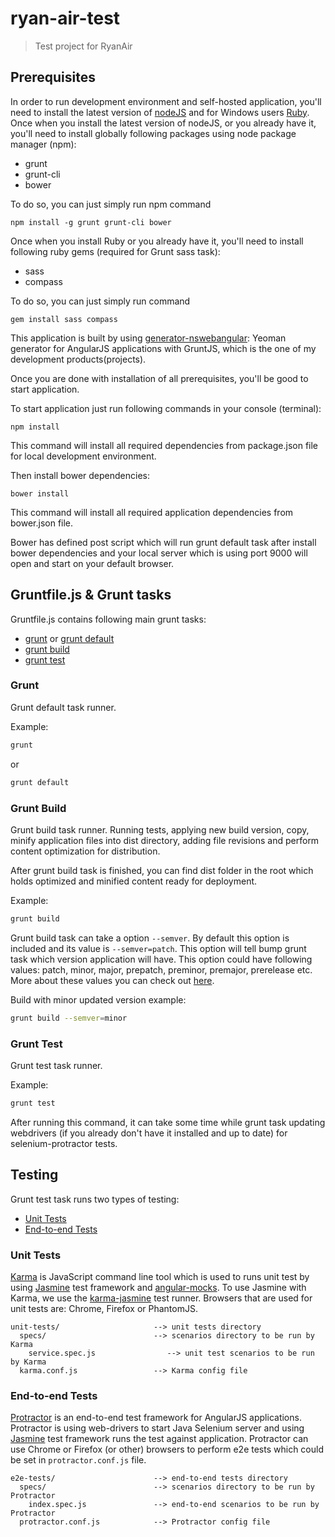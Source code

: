 # ryan-air-test
> Test project for RyanAir

## Prerequisites

In order to run development environment and self-hosted application, you'll need to install the latest version of [nodeJS](https://nodejs.org/en/download/) and for Windows users [Ruby](http://rubyinstaller.org/downloads/). 
Once when you install the latest version of nodeJS, or you already have it, you'll need to install globally following packages using 
node package manager (npm):
* grunt
* grunt-cli
* bower

To do so, you can just simply run npm command
```
npm install -g grunt grunt-cli bower
```

Once when you install Ruby or you already have it, you'll need to install following ruby gems (required for Grunt sass task):
* sass
* compass

To do so, you can just simply run command
```
gem install sass compass
```

This application is built by using [generator-nswebangular](https://github.com/JovicaConkic/generator-nswebangular): Yeoman generator for AngularJS applications with GruntJS, which is the one of my development products(projects). 

Once you are done with installation of all prerequisites, you'll be good to start application.

To start application just run following commands in your console (terminal):

```
npm install
```

This command will install all required dependencies from package.json file for local development environment.

Then install bower dependencies:

```
bower install
```

This command will install all required application dependencies from bower.json file.

Bower has defined post script which will run grunt default task after install bower dependencies and your local server which is using port 9000 will open and start on your default browser.


## Gruntfile.js & Grunt tasks

Gruntfile.js contains following main grunt tasks:

* [grunt](#grunt) or [grunt default](#grunt)
* [grunt build](#grunt-build)
* [grunt test](#grunt-test)

### Grunt
Grunt default task runner.

Example:
```bash
grunt
```
or
```bash
grunt default
```


### Grunt Build
Grunt build task runner. Running tests, applying new build version, copy, minify application files into dist directory, adding file revisions and perform content optimization for distribution.

After grunt build task is finished, you can find dist folder in the root which holds optimized and minified content ready for deployment.

Example:
```bash
grunt build
```

Grunt build task can take a option `--semver`. By default this option is included and its value is `--semver=patch`. This option will tell bump grunt task which version application will have. This option could have following values: patch, minor, major, prepatch, preminor, premajor, prerelease  etc. More about these values you can check out [here](https://github.com/vojtajina/grunt-bump).

Build with minor updated version example:
```bash
grunt build --semver=minor
```

### Grunt Test
Grunt test task runner.

Example:
```bash
grunt test
```

After running this command, it can take some time while grunt task updating webdrivers (if you already don't have it installed and up to date) for selenium-protractor tests. 

## Testing

Grunt test task runs two types of testing:

* [Unit Tests](#unit-tests)
* [End-to-end Tests](#end-to-end-tests)

### Unit Tests

[Karma](http://karma-runner.github.io/) is JavaScript command line tool which is used to runs unit test by using [Jasmine](http://jasmine.github.io/1.3/introduction.html) test framework and [angular-mocks](https://docs.angularjs.org/api/ngMock). To use Jasmine with Karma, we use the [karma-jasmine](https://github.com/karma-runner/karma-jasmine) test runner. Browsers that are used for unit tests are: Chrome, Firefox or PhantomJS.

```
unit-tests/                     --> unit tests directory
  specs/                        --> scenarios directory to be run by Karma
    service.spec.js                --> unit test scenarios to be run by Karma
  karma.conf.js                 --> Karma config file
```

### End-to-end Tests

[Protractor](http://angular.github.io/protractor/) is an end-to-end test framework for AngularJS applications. Protractor is using web-drivers to start Java Selenium server and using [Jasmine](http://jasmine.github.io/1.3/introduction.html) test framework runs the test against application. Protractor can use Chrome or Firefox (or other) browsers to perform e2e tests which could be set in `protractor.conf.js` file.

```
e2e-tests/                      --> end-to-end tests directory
  specs/                        --> scenarios directory to be run by Protractor
    index.spec.js               --> end-to-end scenarios to be run by Protractor
  protractor.conf.js            --> Protractor config file
```

